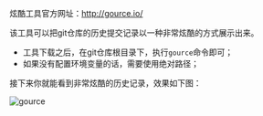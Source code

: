 炫酷工具官方网址：http://gource.io/

该工具可以把git仓库的历史提交记录以一种非常炫酷的方式展示出来。

- 工具下载之后，在git仓库根目录下，执行`gource`命令即可；
- 如果没有配置环境变量的话，需要使用绝对路径；

接下来你就能看到非常炫酷的历史记录，效果如下图：

![gource](C:\Users\OneDay\Desktop\tech\tech\git\images\gource.png)